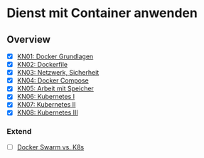 # Dienst mit Container anwenden

## Overview

- [X] [KN01: Docker Grundlagen](./KNs/01)
- [X] [KN02: Dockerfile](./KNs/02)
- [X] [KN03: Netzwerk, Sicherheit](./KNs/03)
- [X] [KN04: Docker Compose](./KNs/04)
- [X] [KN05: Arbeit mit Speicher](./KNs/05)
- [X] [KN06: Kubernetes I](./KNs/06)
- [X] [KN07: Kubernetes II](./KNs/07)
- [x] [KN08: Kubernetes III](./KNs/08)

### Extend
- [ ] [Docker Swarm vs. K8s](./Docs/swarm-vs-k8s)
